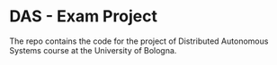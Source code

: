# DAS - Exam Project

The repo contains the code for the project of Distributed Autonomous Systems course at the University of Bologna.
